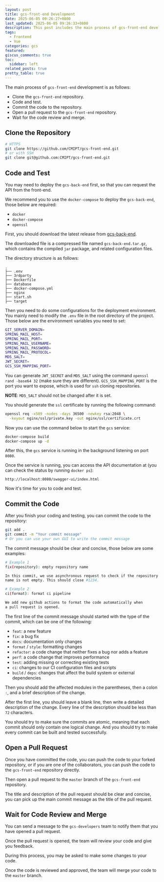 ```yaml
---
layout: post
title: gcs-front-end Development
date: 2025-06-05 09:26:27+0800
last_updated: 2025-06-05 09:26:33+0800
description: This post includes the main process of gcs-front-end development.
tags:
  - Frontend
  - Vue
categories: gcs
featured:
giscus_comments: true
toc:
  sidebar: left
related_posts: true
pretty_table: true
---
```


The main process of `gcs-front-end` development is as follows:

* Clone the `gcs-front-end` repository.
* Code and test.
* Commit the code to the repository.
* Open a pull request to the `gcs-front-end` repository.
* Wait for the code review and merge.

## Clone the Repository

```bash
# HTTPS
git clone https://github.com/CMIPT/gcs-front-end.git
# or with SSH
git clone git@github.com:CMIPT/gcs-front-end.git
```

## Code and Test

You may need to deploy the `gcs-back-end` first,
so that you can request the API from the front-end.

We recommend you to use the `docker-compose` to deploy the `gcs-back-end`, those below are required:

* `docker`
* `docker-compose`
* `openssl`

First, you should download the latest release from
[gcs-back-end](https://github.com/CMIPT/gcs-back-end/releases).

The downloaded file is a compressed file named `gcs-back-end.tar.gz`,
which contains the compiled `jar` package, and related configuration files.

The directory structure is as follows:

```
.
├── .env
├── 3rdparty
├── Dockerfile
├── database
├── docker-compose.yml
├── nginx
├── start.sh
├── target
```

Then you need to do some configurations for the deployment environment.
You mainly need to modify the `.env` file in the root directory of the project.
Those below are the environment variables you need to set:

```bash
GIT_SERVER_DOMAIN=
SPRING_MAIL_HOST=
SPRING_MAIL_PORT=
SPRING_MAIL_USERNAME=
SPRING_MAIL_PASSWORD=
SPRING_MAIL_PROTOCOL=
MD5_SALT=
JWT_SECRET=
GCS_SSH_MAPPING_PORT=
```

You can generate `JWT_SECRET` and `MD5_SALT` using the command `openssl rand -base64 32`
(make sure they are different).
`GCS_SSH_MAPPING_PORT` is the port you want to expose, which is used for `ssh` cloning repositories.

**NOTE**: `MD5_SALT` should not be changed after it is set.

You should generate the `ssl` certificate by running the following command:

```bash
openssl req -x509 -nodes -days 36500 -newkey rsa:2048 \
  -keyout nginx/ssl/private.key -out nginx/ssl/certificate.crt
```

Now you can use the command below to start the `gcs` service:

```bash
docker-compose build
docker-compose up -d
```

After this, the `gcs` service is running in the background listening on port `8080`.

Once the service is running, you can access the API documentation at
(you can check the status by running `docker ps`):

`http://localhost:8080/swagger-ui/index.html`

Now it's time for you to code and test.

## Commit the Code

After you finish your coding and testing, you can commit the code to the repository:

```bash
git add .
git commit -m "Your commit message"
# Or you can use your own GUI to write the commit message
```

The commit message should be clear and concise, those below are some examples:

```Bash
# Example 1
fix(repository): empty repository name

In this commit, we use asynchronous request to check if the repository
name is not empty. This should close #1234.

# Example 2
ci(format): format ci pipeline

We add new github actions to format the code automatically when
a pull request is opened.
```

The first line of the commit message should started with the type of the commit,
which can be one of the following:

* `feat`: a new feature
* `fix`: a bug fix
* `docs`: documentation only changes
* `format` / `style`: formatting changes
* `refactor`: a code change that neither fixes a bug nor adds a feature
* `perf`: a code change that improves performance
* `test`: adding missing or correcting existing tests
* `ci`: changes to our CI configuration files and scripts
* `build` / `deps`: changes that affect the build system or external dependencies

Then you should add the affected modules in the parentheses, then a colon `:`, and
a brief description of the change.

After the first line, you should leave a blank line,
then write a detailed description of the change. Every line of the description should
be less than `72` characters.

You should try to make sure the commits are atomic, meaning that each commit should
only contain one logical change. And you should try to make every commit can
be built and tested successfully.

## Open a Pull Request

Once you have committed the code, you can push the code to your forked repository, or if you are
one of the collaborators, you can push the code to the `gcs-front-end` repository directly.

Then open a pull request to the `master` branch of the `gcs-front-end` repository.

The title and description of the pull request should be clear and concise,
you can pick up the main commit message as the title of the pull request.

## Wait for Code Review and Merge

You can send a message to the `gcs-developers` team to notify them that
you have opened a pull request.

Once the pull request is opened, the team will review your code and give you feedback.

During this process, you may be asked to make some changes to your code.

Once the code is reviewed and approved, the team will merge your code to the `master` branch.
